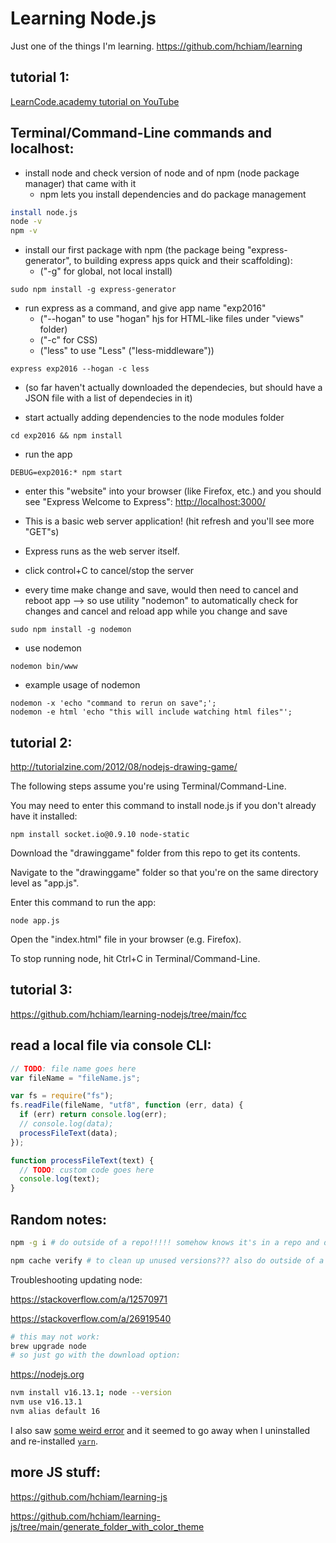 # Learning Node.js

Just one of the things I'm learning. https://github.com/hchiam/learning

## tutorial 1:

[LearnCode.academy tutorial on YouTube](https://www.youtube.com/watch?annotation_id=annotation_444363647&feature=iv&index=3&list=PLoYCgNOIyGAApoDfJHjmMgGNlYenKg5jO&src_vid=pU9Q6oiQNd0&v=FqMIyTH9wSg)

## Terminal/Command-Line commands and localhost:

- install node and check version of node and of npm (node package manager) that came with it
  - npm lets you install dependencies and do package management

```sh
install node.js
node -v
npm -v
```

- install our first package with npm (the package being "express-generator", to building express apps quick and their scaffolding):
  - ("-g" for global, not local install)

```
sudo npm install -g express-generator
```

- run express as a command, and give app name "exp2016"
  - ("--hogan" to use "hogan" hjs for HTML-like files under "views" folder)
  - ("-c" for CSS)
  - ("less" to use "Less" ("less-middleware"))

```
express exp2016 --hogan -c less
```

- (so far haven't actually downloaded the dependecies, but should have a JSON file with a list of dependecies in it)

- start actually adding dependencies to the node modules folder

```
cd exp2016 && npm install
```

- run the app

```
DEBUG=exp2016:* npm start
```

- enter this "website" into your browser (like Firefox, etc.) and you should see "Express Welcome to Express":
  [http://localhost:3000/](http://localhost:3000/)

- This is a basic web server application! (hit refresh and you'll see more "GET"s)
- Express runs as the web server itself.

- click control+C to cancel/stop the server

- every time make change and save, would then need to cancel and reboot app --> so use utility "nodemon" to automatically check for changes and cancel and reload app while you change and save

```
sudo npm install -g nodemon
```

- use nodemon

```
nodemon bin/www
```

- example usage of nodemon

```
nodemon -x 'echo "command to rerun on save";';
nodemon -e html 'echo "this will include watching html files"';
```

## tutorial 2:

http://tutorialzine.com/2012/08/nodejs-drawing-game/

The following steps assume you're using Terminal/Command-Line.

You may need to enter this command to install node.js if you don't already have it installed:

`npm install socket.io@0.9.10 node-static`

Download the "drawinggame" folder from this repo to get its contents.

Navigate to the "drawinggame" folder so that you're on the same directory level as "app.js".

Enter this command to run the app:

`node app.js `

Open the "index.html" file in your browser (e.g. Firefox).

To stop running node, hit Ctrl+C in Terminal/Command-Line.

## tutorial 3:

https://github.com/hchiam/learning-nodejs/tree/main/fcc

## read a local file via console CLI:

```js
// TODO: file name goes here
var fileName = "fileName.js";

var fs = require("fs");
fs.readFile(fileName, "utf8", function (err, data) {
  if (err) return console.log(err);
  // console.log(data);
  processFileText(data);
});

function processFileText(text) {
  // TODO: custom code goes here
  console.log(text);
}
```

## Random notes:

```bash
npm -g i # do outside of a repo!!!!! somehow knows it's in a repo and does weird things, or at least in older npm versions

npm cache verify # to clean up unused versions??? also do outside of a repo
```

Troubleshooting updating node:

https://stackoverflow.com/a/12570971

https://stackoverflow.com/a/26919540

```sh
# this may not work:
brew upgrade node
# so just go with the download option:
```

https://nodejs.org

```sh
nvm install v16.13.1; node --version
nvm use v16.13.1
nvm alias default 16
```

I also saw [some weird error](https://stackoverflow.com/questions/44316064/gyp-err-build-error-stack-error-make-failed-with-exit-code-2) and it seemed to go away when I uninstalled and re-installed [`yarn`](https://github.com/hchiam/learning-yarn).

## more JS stuff:

https://github.com/hchiam/learning-js

https://github.com/hchiam/learning-js/tree/main/generate_folder_with_color_theme
